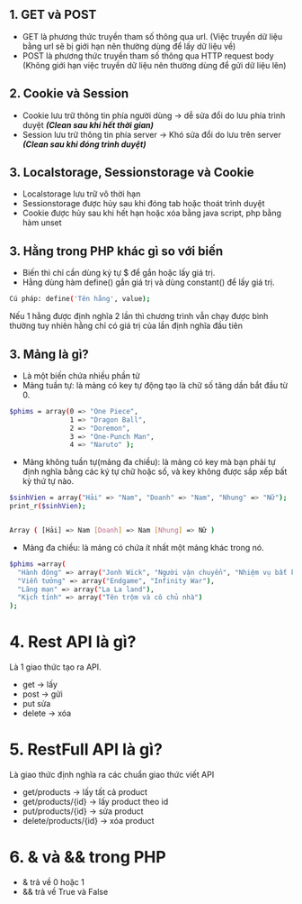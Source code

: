 ## 1. GET và POST
- GET là phương thức truyền tham số thông qua url. (Việc truyền dữ liệu bằng url sẽ bị giới hạn nên thường dùng để lấy dữ liệu về)
- POST là phương thức truyền tham số thông qua HTTP request body (Không giới hạn việc truyền dữ liệu nên thường dùng để gửi dữ liệu lên)

## 2. Cookie và Session
- Cookie lưu trữ thông tin phía người dùng -> dễ sửa đổi do lưu phía trình duyệt ***(Clean sau khi hết thời gian)***
- Session lưu trữ thông tin phía server -> Khó sửa đổi do lưu trên server ***(Clean sau khi đóng trình duyệt)***

## 3. Localstorage, Sessionstorage và Cookie
- Localstorage lưu trữ vô thời hạn
- Sessionstorage được hủy sau khi đóng tab hoặc thoát trình duyệt
- Cookie được hủy sau khi hết hạn hoặc xóa bằng java script, php bằng hàm unset

## 3. Hằng trong PHP khác gì so với biến
- Biến thì chỉ cần dùng ký tự $ để gắn hoặc lấy giá trị.
- Hằng dùng hàm define() gắn giá trị và dùng constant() để lấy giá trị.

```sh
Cú pháp: define('Tên hằng', value);
```

Nếu 1 hằng được định nghĩa 2 lần thì chương trình vẫn chạy được bình thường tuy nhiên hằng chỉ có giá trị của lần định nghĩa đầu tiên

## 3. Mảng là gì?
- Là một biến chứa nhiều phần tử
- Mảng tuần tự: là mảng có key tự động tạo là chữ số tăng dần bắt đầu từ 0.
```sh
$phims = array(0 => "One Piece",
               1 => "Dragon Ball",
               2 => "Doremon",
               3 => "One-Punch Man",
               4 => "Naruto" );
```

- Mảng không tuần tự(mảng đa chiều): là mảng có key mà bạn phải tự định nghĩa bằng các ký tự chữ hoặc số, và key không được sắp xếp bất kỳ thứ tự nào.

```sh
$sinhVien = array("Hải" => "Nam", "Doanh" => "Nam", "Nhung" => "Nữ");
print_r($sinhVien);


Array ( [Hải] => Nam [Doanh] => Nam [Nhung] => Nữ )
```

- Mảng đa chiều: là mảng có chứa ít nhất một mảng khác trong nó.

```sh
$phims =array(
  "Hành động" => array("Jonh Wick", "Người vận chuyển", "Nhiệm vụ bất khả thi"),
  "Viễn tưởng" => array("Endgame", "Infinity War"),
  "Lãng mạn" => array("La La land"),
  "Kịch tính" => array("Tên trộm và cô chủ nhà")
);
```

# 4. Rest API là gì?
Là 1 giao thức tạo ra API. 
 - get -> lấy
 - post -> gửi
 - put sửa
 - delete -> xóa

# 5. RestFull API là gì?
Là giao thức định nghĩa ra các chuẩn giao thức viết API
 - get/products -> lấy tất cả product
 - get/products/{id} -> lấy product theo id
 - put/products/{id} -> sửa product
 - delete/products/{id} -> xóa product

# 6. & và && trong PHP
- & trả về 0 hoặc 1
- && trả về True và False
